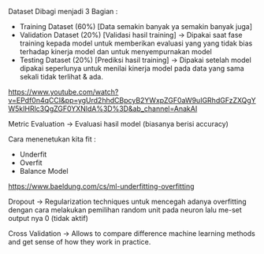 Dataset Dibagi menjadi 3 Bagian : 
- Training Dataset (60%) [Data semakin banyak ya semakin banyak juga]
- Validation Dataset (20%) [Validasi hasil training]
  -> Dipakai saat fase training kepada model untuk memberikan evaluasi yang yang tidak bias terhadap kinerja model dan untuk menyempurnakan model 
- Testing Dataset (20%) [Prediksi hasil training] 
  -> Dipakai setelah model dipakai seperlunya untuk menilai kinerja model pada data yang sama sekali tidak terlihat & ada.

https://www.youtube.com/watch?v=EPdf0n4qCCI&pp=ygUrd2hhdCBpcyB2YWxpZGF0aW9uIGRhdGFzZXQgYW5kIHRlc3QgZGF0YXNldA%3D%3D&ab_channel=AnakAI

Metric Evaluation
-> Evaluasi hasil model (biasanya berisi accuracy)

Cara menenetukan kita fit : 
- Underfit
- Overfit
- Balance Model

https://www.baeldung.com/cs/ml-underfitting-overfitting

Dropout
-> Regularization techniques untuk mencegah adanya overfitting dengan cara melakukan pemilihan random unit pada neuron lalu me-set output nya 0 (tidak aktif)

Cross Validation 
-> Allows to compare difference machine learning methods and get sense of how they work in practice.

